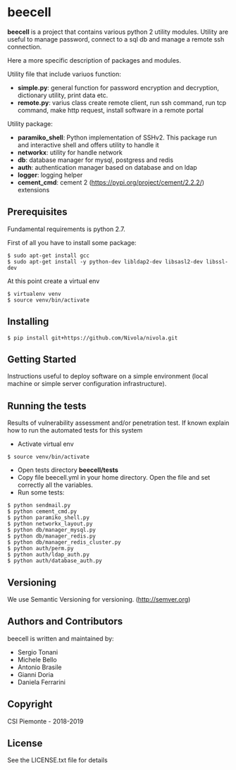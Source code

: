 # beecell
__beecell__ is a project that contains various python 2 utility modules. Utility are useful to manage password, connect to a sql db
and manage a remote ssh connection.

Here a more specific description of packages and modules.

Utility file that include variuos function:
- __simple.py__: general function for password encryption and decryption, dictionary utility, print data etc.
- __remote.py__: varius class create remote client, run ssh command, run tcp command, make http request, install software in a remote portal

Utility package:
- __paramiko_shell__: Python implementation of SSHv2. This package run and interactive shell and offers utility to handle it
- __networkx__: utility for handle  network
- __db__: database manager for mysql, postgress and redis
- __auth__: authentication manager based on database and on ldap
- __logger__: logging helper
- __cement_cmd__: cement 2 (https://pypi.org/project/cement/2.2.2/) extensions

## Prerequisites
Fundamental requirements is python 2.7.

First of all you have to install some package:

```
$ sudo apt-get install gcc
$ sudo apt-get install -y python-dev libldap2-dev libsasl2-dev libssl-dev
```

At this point create a virtual env

```
$ virtualenv venv
$ source venv/bin/activate
```

## Installing

```
$ pip install git+https://github.com/Nivola/nivola.git
```

## Getting Started
Instructions useful to deploy software on a simple environment (local machine or simple server configuration infrastructure).

## Running the tests
Results of vulnerability assessment and/or penetration test. If known explain how to run the automated tests for this system

- Activate virtual env

```
$ source venv/bin/activate
```

- Open tests directory __beecell/tests__
- Copy file beecell.yml in your home directory. Open the file and set correctly all the <BLANK> variables.
- Run some tests:

```
$ python sendmail.py
$ python cement_cmd.py 
$ python paramiko_shell.py 
$ python networkx_layout.py
$ python db/manager_mysql.py 
$ python db/manager_redis.py
$ python db/manager_redis_cluster.py 
$ python auth/perm.py 
$ python auth/ldap_auth.py 
$ python auth/database_auth.py 
```

## Versioning
We use Semantic Versioning for versioning. (http://semver.org)

## Authors and Contributors
beecell is written and maintained by: 

* Sergio Tonani
* Michele Bello
* Antonio Brasile
* Gianni Doria
* Daniela Ferrarini

## Copyright
CSI Piemonte - 2018-2019

## License
See the LICENSE.txt file for details
